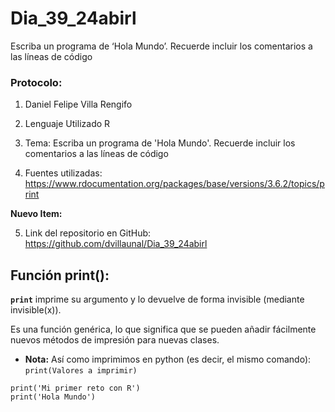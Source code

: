 # Dia_39_24abirl
Escriba un programa de ‘Hola Mundo’. Recuerde incluir los comentarios a las líneas de código


### Protocolo: 
  1. Daniel Felipe Villa Rengifo
  
  2. Lenguaje Utilizado R
  
  3. Tema: Escriba un programa de 'Hola Mundo'. Recuerde incluir los comentarios      a las líneas de código
  
  4. Fuentes utilizadas:
     https://www.rdocumentation.org/packages/base/versions/3.6.2/topics/print
  
  __Nuevo Item:__
  
  5. Link del repositorio en GitHub:
        https://github.com/dvillaunal/Dia_39_24abirl

## Función print():

__`print`__ imprime su argumento y lo devuelve de forma invisible (mediante invisible(x)).

Es una función genérica, lo que significa que se pueden añadir fácilmente nuevos métodos de impresión para nuevas clases.     

* __Nota:__ Así como imprimimos en python (es decir, el mismo comando):
      `print(Valores a imprimir)`

```{r}
print('Mi primer reto con R')
print('Hola Mundo')
```

